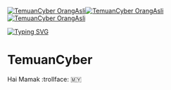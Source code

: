 [![TemuanCyber OrangAsli](https://img.shields.io/badge/TemuanCyber-blue)](https://heylink.me/temuancyber/)[![TemuanCyber OrangAsli](https://img.shields.io/badge/OrangAsli-black)](https://example.com/)[![TemuanCyber OrangAsli](https://img.shields.io/badge/Cybersecurity-grey)](https://example.com/)

[![Typing SVG](https://readme-typing-svg.demolab.com?font=Concert+One&size=50&duration=100&pause=100&color=004AF7D8&center=true&multiline=true&repeat=false&width=430&height=67&lines=Selamat+Datang+!+)](https://git.io/typing-svg)
# TemuanCyber
Hai Mamak :trollface:
🇲🇾
